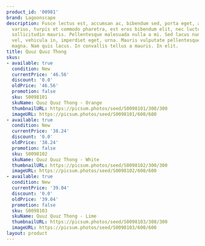 ```yaml
---
product_id: '00981'
brand: Lagoonscape
description: Fusce lectus est, accumsan ac, bibendum sed, porta eget, augue. Nullam
  varius, turpis et commodo pharetra, est eros bibendum elit, nec luctus magna felis
  sollicitudin mauris. Pellentesque malesuada nulla a mi. Sed lacus nunc, fermentum
  vel, vehicula in, imperdiet eget, urna. Mauris vulputate pellentesque leo. Donec
  magna. Nam quis lacus. In convallis tellus a mauris. In elit.
title: Quuz Quuz Thong
skus:
- available: true
  condition: New
  currentPrice: '46.56'
  discount: '0.0'
  oldPrice: '46.56'
  promotion: false
  sku: S0098101
  skuName: Quuz Quuz Thong - Orange
  thumbnailURL: https://picsum.photos/seed/S0098101/300/300
  imageURL: https://picsum.photos/seed/S0098101/600/600
- available: true
  condition: New
  currentPrice: '38.24'
  discount: '0.0'
  oldPrice: '38.24'
  promotion: false
  sku: S0098102
  skuName: Quuz Quuz Thong - White
  thumbnailURL: https://picsum.photos/seed/S0098102/300/300
  imageURL: https://picsum.photos/seed/S0098102/600/600
- available: true
  condition: New
  currentPrice: '39.04'
  discount: '0.0'
  oldPrice: '39.04'
  promotion: false
  sku: S0098103
  skuName: Quuz Quuz Thong - Lime
  thumbnailURL: https://picsum.photos/seed/S0098103/300/300
  imageURL: https://picsum.photos/seed/S0098103/600/600
layout: product
---
```

